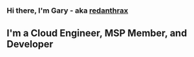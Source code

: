 ### Hi there, I'm Gary - aka [redanthrax][website]

## I'm a Cloud Engineer, MSP Member, and Developer

[website]: https://4c.gg
